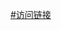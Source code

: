 [#访问链接](https://mirror.ghproxy.com/https://raw.githubusercontent.com/vcloudc/tvbox/main/tw/api.json)
